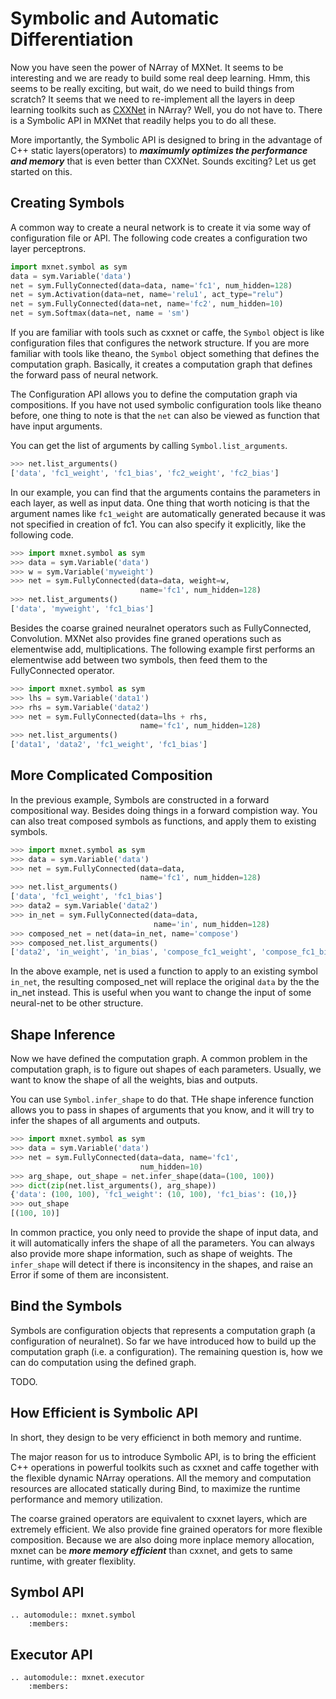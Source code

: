 # Symbolic and Automatic Differentiation

Now you have seen the power of NArray of MXNet. It seems to be interesting and
we are ready to build some real deep learning.  Hmm, this seems to be really
exciting, but wait, do we need to build things from scratch?  It seems that we
need to re-implement all the layers in deep learning toolkits such as
[CXXNet](https://github.com/dmlc/cxxnet) in NArray?  Well, you do not have
to. There is a Symbolic API in MXNet that readily helps you to do all these.

More importantly, the Symbolic API is designed to bring in the advantage of C++
static layers(operators) to ***maximumly optimizes the performance and memory***
that is even better than CXXNet. Sounds exciting? Let us get started on this.

## Creating Symbols

A common way to create a neural network is to create it via some way of
configuration file or API.  The following code creates a configuration two layer
perceptrons.

```python
import mxnet.symbol as sym
data = sym.Variable('data')
net = sym.FullyConnected(data=data, name='fc1', num_hidden=128)
net = sym.Activation(data=net, name='relu1', act_type="relu")
net = sym.FullyConnected(data=net, name='fc2', num_hidden=10)
net = sym.Softmax(data=net, name = 'sm')
```

If you are familiar with tools such as cxxnet or caffe, the ```Symbol``` object
is like configuration files that configures the network structure. If you are
more familiar with tools like theano, the ```Symbol``` object something that
defines the computation graph. Basically, it creates a computation graph that
defines the forward pass of neural network.

The Configuration API allows you to define the computation graph via
compositions.  If you have not used symbolic configuration tools like theano
before, one thing to note is that the ```net``` can also be viewed as function
that have input arguments.

You can get the list of arguments by calling ```Symbol.list_arguments```.

```python
>>> net.list_arguments()
['data', 'fc1_weight', 'fc1_bias', 'fc2_weight', 'fc2_bias']
```

In our example, you can find that the arguments contains the parameters in each
layer, as well as input data.  One thing that worth noticing is that the
argument names like ```fc1_weight``` are automatically generated because it was
not specified in creation of fc1.  You can also specify it explicitly, like the
following code.

```python
>>> import mxnet.symbol as sym
>>> data = sym.Variable('data')
>>> w = sym.Variable('myweight')
>>> net = sym.FullyConnected(data=data, weight=w,
                             name='fc1', num_hidden=128)
>>> net.list_arguments()
['data', 'myweight', 'fc1_bias']
```

Besides the coarse grained neuralnet operators such as FullyConnected,
Convolution.  MXNet also provides fine graned operations such as elementwise
add, multiplications.  The following example first performs an elementwise add
between two symbols, then feed them to the FullyConnected operator.

```python
>>> import mxnet.symbol as sym
>>> lhs = sym.Variable('data1')
>>> rhs = sym.Variable('data2')
>>> net = sym.FullyConnected(data=lhs + rhs,
                             name='fc1', num_hidden=128)
>>> net.list_arguments()
['data1', 'data2', 'fc1_weight', 'fc1_bias']
```

## More Complicated Composition

In the previous example, Symbols are constructed in a forward compositional way.
Besides doing things in a forward compistion way. You can also treat composed
symbols as functions, and apply them to existing symbols.

```python
>>> import mxnet.symbol as sym
>>> data = sym.Variable('data')
>>> net = sym.FullyConnected(data=data,
                             name='fc1', num_hidden=128)
>>> net.list_arguments()
['data', 'fc1_weight', 'fc1_bias']
>>> data2 = sym.Variable('data2')
>>> in_net = sym.FullyConnected(data=data,
                                name='in', num_hidden=128)
>>> composed_net = net(data=in_net, name='compose')
>>> composed_net.list_arguments()
['data2', 'in_weight', 'in_bias', 'compose_fc1_weight', 'compose_fc1_bias']
```

In the above example, net is used a function to apply to an existing symbol
```in_net```, the resulting composed_net will replace the original ```data``` by
the the in_net instead. This is useful when you want to change the input of some
neural-net to be other structure.

## Shape Inference

Now we have defined the computation graph. A common problem in the computation
graph, is to figure out shapes of each parameters.  Usually, we want to know the
shape of all the weights, bias and outputs.

You can use ```Symbol.infer_shape``` to do that. THe shape inference function
allows you to pass in shapes of arguments that you know,
and it will try to infer the shapes of all arguments and outputs.

```python
>>> import mxnet.symbol as sym
>>> data = sym.Variable('data')
>>> net = sym.FullyConnected(data=data, name='fc1',
                             num_hidden=10)
>>> arg_shape, out_shape = net.infer_shape(data=(100, 100))
>>> dict(zip(net.list_arguments(), arg_shape))
{'data': (100, 100), 'fc1_weight': (10, 100), 'fc1_bias': (10,)}
>>> out_shape
[(100, 10)]
```

In common practice, you only need to provide the shape of input data, and it
will automatically infers the shape of all the parameters.  You can always also
provide more shape information, such as shape of weights.  The ```infer_shape```
will detect if there is inconsitency in the shapes, and raise an Error if some
of them are inconsistent.

## Bind the Symbols

Symbols are configuration objects that represents a computation graph (a
configuration of neuralnet).  So far we have introduced how to build up the
computation graph (i.e. a configuration).  The remaining question is, how we can
do computation using the defined graph.

TODO.

## How Efficient is Symbolic API

In short, they design to be very efficienct in both memory and runtime.

The major reason for us to introduce Symbolic API, is to bring the efficient C++
operations in powerful toolkits such as cxxnet and caffe together with the
flexible dynamic NArray operations. All the memory and computation resources are
allocated statically during Bind, to maximize the runtime performance and memory
utilization.

The coarse grained operators are equivalent to cxxnet layers, which are
extremely efficient.  We also provide fine grained operators for more flexible
composition. Because we are also doing more inplace memory allocation, mxnet can
be ***more memory efficient*** than cxxnet, and gets to same runtime, with
greater flexiblity.

## Symbol API

```eval_rst
.. automodule:: mxnet.symbol
    :members:
```


## Executor API
```eval_rst
.. automodule:: mxnet.executor
    :members:
```

